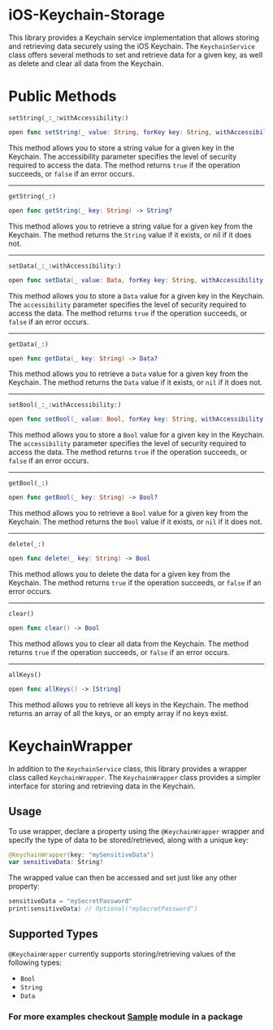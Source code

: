 # iOS-Keychain-Storage

This library provides a Keychain service implementation that allows storing and retrieving data securely using the iOS Keychain. The `KeychainService` class offers several methods to set and retrieve data for a given key, as well as delete and clear all data from the Keychain.

# Public Methods

`setString(_:_:withAccessibility:)`
```swift 
open func setString(_ value: String, forKey key: String, withAccessibility accessibility: Accessibility = .whenUnlocked) -> Bool
```
This method allows you to store a string value for a given key in the Keychain. The accessibility parameter specifies the level of security required to access the data. The method returns `true` if the operation succeeds, or `false` if an error occurs.

<hr>

`getString(_:)`
```swift 
open func getString(_ key: String) -> String?
```
This method allows you to retrieve a string value for a given key from the Keychain. The method returns the `String` value if it exists, or nil if it does not.

<hr>

`setData(_:_:withAccessibility:)`
```swift 
open func setData(_ value: Data, forKey key: String, withAccessibility accessibility: Accessibility = .whenUnlocked) -> Bool
```
This method allows you to store a `Data` value for a given key in the Keychain. The `accessibility` parameter specifies the level of security required to access the data. The method returns `true` if the operation succeeds, or `false` if an error occurs.

<hr>

`getData(_:)`
```swift 
open func getData(_ key: String) -> Data?
```
This method allows you to retrieve a `Data` value for a given key from the Keychain. The method returns the `Data` value if it exists, or `nil` if it does not.

<hr>

`setBool(_:_:withAccessibility:)`
```swift 
open func setBool(_ value: Bool, forKey key: String, withAccessibility accessibility: Accessibility = .whenUnlocked) -> Bool
```
This method allows you to store a `Bool` value for a given key in the Keychain. The `accessibility` parameter specifies the level of security required to access the data. The method returns `true` if the operation succeeds, or `false` if an error occurs.

<hr>

`getBool(_:)`
```swift 
open func getBool(_ key: String) -> Bool?
```
This method allows you to retrieve a `Bool` value for a given key from the Keychain. The method returns the `Bool` value if it exists, or `nil` if it does not.

<hr>

`delete(_:)`
```swift
open func delete(_ key: String) -> Bool
```
This method allows you to delete the data for a given key from the Keychain. The method returns `true` if the operation succeeds, or `false` if an error occurs.

<hr>

`clear()`
```swift
open func clear() -> Bool
```
This method allows you to clear all data from the Keychain. The method returns `true` if the operation succeeds, or `false` if an error occurs.

<hr>

`allKeys()`
```swift
open func allKeys() -> [String]
```
This method allows you to retrieve all keys in the Keychain. The method returns an array of all the keys, or an empty array if no keys exist.

# KeychainWrapper
In addition to the `KeychainService` class, this library provides a wrapper class called `KeychainWrapper`. The `KeychainWrapper` class provides a simpler interface for storing and retrieving data in the Keychain.

## Usage 
To use wrapper, declare a property using the `@KeychainWrapper` wrapper and specify the type of data to be stored/retrieved, along with a unique key:
```swift
@KeychainWrapper(key: "mySensitiveData")
var sensitiveData: String?
```
The wrapped value can then be accessed and set just like any other property:
```swift
sensitiveData = "mySecretPassword"
print(sensitiveData) // Optional("mySecretPassword")
```
## Supported Types
`@KeychainWrapper` currently supports storing/retrieving values of the following types:
* `Bool`
* `String`
* `Data`

### For more examples checkout [Sample](https://github.com/Paletech/iOS-Keychain-Storage/tree/fix/Sources/Sample) module in a package

